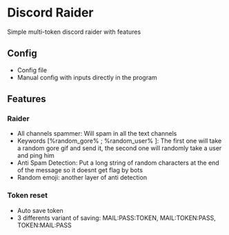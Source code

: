 # Discord Raider
Simple multi-token discord raider with features

## Config
* Config file
* Manual config with inputs directly in the program

## Features
### Raider
* All channels spammer: Will spam in all the text channels
* Keywords [%random_gore% ; %random_user% ]: The first one will take a random gore gif and send it, the second one will randomly take a user and ping him
* Anti Spam Detection: Put a long string of random characters at the end of the message so it doesnt get flag by bots
* Random emoji: another layer of anti detection
### Token reset
* Auto save token
* 3 differents variant of saving: MAIL:PASS:TOKEN, MAIL:TOKEN:PASS, TOKEN:MAIL:PASS
